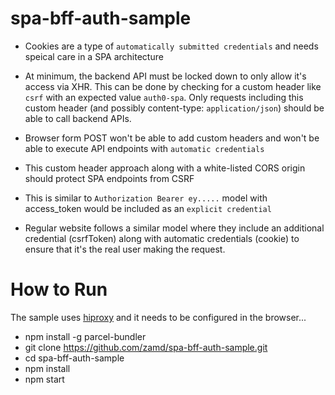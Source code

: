 # spa-bff-auth-sample

- Cookies are a type of `automatically submitted credentials` and needs speical care in a SPA architecture
- At minimum, the backend API must be locked down to only allow it's access via XHR. This can be done by checking for a custom header like `csrf` with an expected value `auth0-spa`. Only requests including this custom header (and possibly content-type: `application/json`) should be able to call backend APIs. 
- Browser form POST won't be able to add custom headers and won't be able to execute API endpoints with `automatic credentials`
- This custom header approach along with a white-listed CORS origin should protect SPA endpoints from CSRF
- This is similar to `Authorization Bearer ey.....` model with access_token would be included as an `explicit credential`



- Regular website follows a similar model where they include an additional credential (csrfToken) along with automatic credentials (cookie) to ensure that it's the real user making the request. 


# How to Run

The sample uses [hiproxy](http://hiproxy.org/) and it needs to be configured in the browser... 

- npm install -g parcel-bundler
- git clone https://github.com/zamd/spa-bff-auth-sample.git
- cd spa-bff-auth-sample
- npm install 
- npm start

